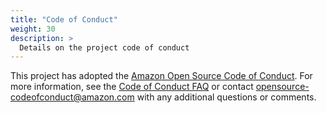 ```yaml
---
title: "Code of Conduct"
weight: 30
description: >
  Details on the project code of conduct
---
```


This project has adopted the
[Amazon Open Source Code of Conduct](https://aws.github.io/code-of-conduct).
For more information, see the
[Code of Conduct FAQ](https://aws.github.io/code-of-conduct-faq) or contact
opensource-codeofconduct@amazon.com with any additional questions or comments.
